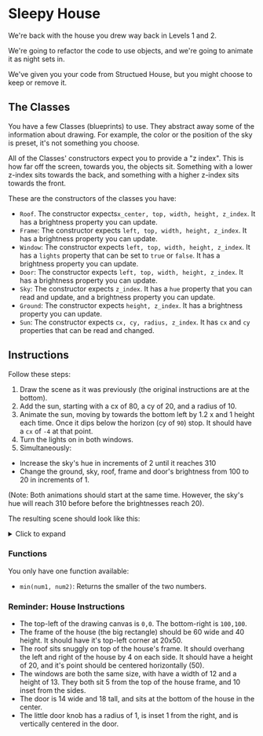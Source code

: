 # Sleepy House

We're back with the house you drew way back in Levels 1 and 2.

We're going to refactor the code to use objects, and we're going to animate it as night sets in.

We've given you your code from Structued House, but you might choose to keep or remove it.

## The Classes

You have a few Classes (blueprints) to use.
They abstract away some of the information about drawing.
For example, the color or the position of the sky is preset, it's not something you choose.

All of the Classes' constructors expect you to provide a "z index". This is how far off the screen, towards you, the objects sit. Something with a lower z-index sits towards the back, and something with a higher z-index sits towards the front.

These are the constructors of the classes you have:

- `Roof`. The constructor expects`x_center, top, width, height, z_index`. It has a brightness property you can update.
- `Frame`: The constructor expects `left, top, width, height, z_index`. It has a brightness property you can update.
- `Window`: The constructor expects `left, top, width, height, z_index`. It has a `lights` property that can be set to `true` or `false`. It has a brightness property you can update.
- `Door`: The constructor expects `left, top, width, height, z_index`. It has a brightness property you can update.
- `Sky`: The constructor expects `z_index`. It has a `hue` property that you can read and update, and a brightness property you can update.
- `Ground`: The constructor expects `height, z_index`. It has a brightness property you can update.
- `Sun`: The constructor expects `cx, cy, radius, z_index`. It has `cx` and `cy` properties that can be read and changed.

## Instructions

Follow these steps:

1. Draw the scene as it was previously (the original instructions are at the bottom).
2. Add the sun, starting with a cx of 80, a cy of 20, and a radius of 10.
3. Animate the sun, moving by towards the bottom left by 1.2 x and 1 height each time. Once it dips below the horizon (cy of `90`) stop. It should have a `cx` of `-4` at that point.
4. Turn the lights on in both windows.
5. Simultaneously:

- Increase the sky's hue in increments of 2 until it reaches 310
- Change the ground, sky, roof, frame and door's brightness from 100 to 20 in increments of 1.

(Note: Both animations should start at the same time. However, the sky's hue will reach 310 before before the brightnesses reach 20).

The resulting scene should look like this:

<details><summary>Click to expand</summary>

<img src="https://assets.exercism.org/bootcamp/graphics/sleepy-house.gif" style="width: 100%; max-width:400px;margin-top:10px;margin-bottom:20px;border:1px solid #ddd;border-radius:5px"/>
</details>

### Functions

You only have one function available:

- `min(num1, num2)`: Returns the smaller of the two numbers.

### Reminder: House Instructions

- The top-left of the drawing canvas is `0,0`. The bottom-right is `100,100`.
- The frame of the house (the big rectangle) should be 60 wide and 40 height. It should have it's top-left corner at 20x50.
- The roof sits snuggly on top of the house's frame. It should overhang the left and right of the house by 4 on each side. It should have a height of 20, and it's point should be centered horizontally (50).
- The windows are both the same size, with have a width of 12 and a height of 13. They both sit 5 from the top of the house frame, and 10 inset from the sides.
- The door is 14 wide and 18 tall, and sits at the bottom of the house in the center.
- The little door knob has a radius of 1, is inset 1 from the right, and is vertically centered in the door.
